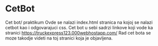 # CetBot
Cet bot/ praktikum
Ovde se nalazi index.html stranica na kojoj se nalazi cetbot kao i odgovarajuci css.
Cet bot u sebi sadrzi linkove koji vode ka stranici https://truckexpress123.000webhostapp.com/
Rad cet bota se moze takodje videti na toj stranici koja je objavljena.
